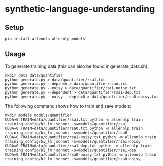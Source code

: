 # synthetic-language-understanding

## Setup

```shell
pip install allennlp allennlp_models
```

## Usage

To generate training data (this can also be found in generate_data.sh):
```shell
mkdir data data/quantifier
python generate.py > data/quantifier/rsa1.txt
python generate.py --depth=0 > data/quantifier/rsa0.txt
python generate.py --noisy > data/quantifier/rsa1-noisy.txt
python generate.py --dependent > data/quantifier/rsa1-dep.txt
python generate.py --noisy --depth=0 > data/quantifier/rsa0-noisy.txt
```

The following command shows how to train and save models:
```shell
mkdir models models/quantifier
CUDA=0 TRAIN=data/quantifier/rsa1.txt python -m allennlp train training_config/bi_lm.jsonnet -s=models/quantifier/rsa1
CUDA=0 TRAIN=data/quantifier/rsa0.txt python -m allennlp train training_config/bi_lm.jsonnet -s=models/quantifier/rsa0
CUDA=0 TRAIN=data/quantifier/rsa1-noisy.txt python -m allennlp train training_config/bi_lm.jsonnet -s=models/quantifier/rsa1-noisy
CUDA=0 TRAIN=data/quantifier/rsa1-dep.txt python -m allennlp train training_config/bi_lm.jsonnet -s=models/quantifier/rsa1-dep
CUDA=0 TRAIN=data/quantifier/rsa0-noisy.txt python -m allennlp train training_config/bi_lm.jsonnet -s=models/quantifier/rsa0-noisy
```
